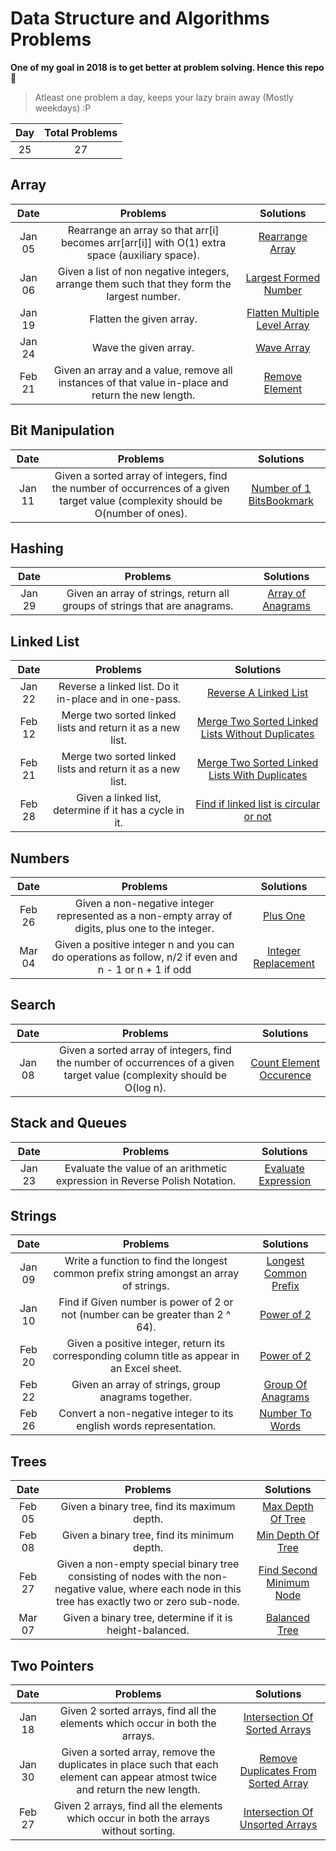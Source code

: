 # Data Structure and Algorithms Problems

**One of my goal in 2018 is to get better at problem solving. Hence this repo** 🤨

> Atleast one problem a day, keeps your lazy brain away (Mostly weekdays) :P

| Day    | Total Problems  |
| :----: | :-------------: |
|  25    |      27         |


## Array

| Date | Problems |     Solutions     |
| :------------: | :------------: | :----------: |
|Jan 05 | Rearrange an array so that arr[i] becomes arr[arr[i]] with O(1) extra space (auxiliary space).| [Rearrange Array](Array/1.rearrange_array.js)|
|Jan 06 | Given a list of non negative integers, arrange them such that they form the largest number.| [Largest Formed Number](Array/2.largest_number.js)|
|Jan 19 | Flatten the given array.| [Flatten Multiple Level Array](Array/3.flatten_array.js)|
|Jan 24 | Wave the given array.| [Wave Array](Array/4.wave_array.js)|
|Feb 21 | Given an array and a value, remove all instances of that value in-place and return the new length.| [Remove Element](Array/5.remove_element.js)|

## Bit Manipulation

| Date | Problems |     Solutions     |
| :------------: | :------------: | :----------: |
|Jan 11 | Given a sorted array of integers, find the number of occurrences of a given target value (complexity should be O(number of ones). | [Number of 1 BitsBookmark](Bit%20Manipulation/1.number_of_1_bits.js)|

## Hashing

| Date | Problems |     Solutions     |
| :------------: | :------------: | :----------: |
|Jan 29 | Given an array of strings, return all groups of strings that are anagrams.| [Array of Anagrams](Hashing/1.array_of_anagrams.js)|

## Linked List

| Date | Problems |     Solutions     |
| :------------: | :------------: | :----------: |
|Jan 22 | Reverse a linked list. Do it in-place and in one-pass. | [Reverse A Linked List](Linked%20List/1.reverse_a_linked_list.js)|
|Feb 12 | Merge two sorted linked lists and return it as a new list. | [Merge Two Sorted Linked Lists Without Duplicates](Linked%20List/2.merge_two_linked_list_without_duplicates.js)|
|Feb 21 | Merge two sorted linked lists and return it as a new list. | [Merge Two Sorted Linked Lists With Duplicates](Linked%20List/3.merge_two_linked_list_with_duplicates.js)|
|Feb 28 | Given a linked list, determine if it has a cycle in it. | [Find if linked list is circular or not](Linked%20List/4.find_circular_linked_list.js)|

## Numbers

| Date | Problems |     Solutions     |
| :------------: | :------------: | :----------: |
|Feb 26 | Given a non-negative integer represented as a non-empty array of digits, plus one to the integer. | [Plus One](Numbers/1.plus_one.js)|
|Mar 04 | Given a positive integer n and you can do operations as follow, n/2 if even and n - 1 or n + 1 if odd  | [Integer Replacement](Numbers/2.integer_replacement.js)|

## Search

| Date | Problems |     Solutions     |
| :------------: | :------------: | :----------: |
|Jan 08 | Given a sorted array of integers, find the number of occurrences of a given target value (complexity should be O(log n). | [Count Element Occurence](Search/1.count_element_occurence.js)|

## Stack and Queues

| Date | Problems |     Solutions     |
| :------------: | :------------: | :----------: |
|Jan 23 | Evaluate the value of an arithmetic expression in Reverse Polish Notation. | [Evaluate Expression](Stack%20And%20Queues/1.evaluate_expression.js)|

## Strings

| Date | Problems |     Solutions     |
| :------------: | :------------: | :----------: |
|Jan 09 | Write a function to find the longest common prefix string amongst an array of strings. | [Longest Common Prefix](Strings/1.longest_common_prefix.js)|
|Jan 10 | Find if Given number is power of 2 or not (number can be greater than 2 ^ 64). | [Power of 2](Strings/2.power_of_2.js)|
|Feb 20 | Given a positive integer, return its corresponding column title as appear in an Excel sheet. | [Power of 2](Strings/3.excel_sheet_column_title.js)|
|Feb 22 | Given an array of strings, group anagrams together. | [Group Of Anagrams](Strings/4.group_of_anagrams.js)|
|Feb 26 | Convert a non-negative integer to its english words representation. | [Number To Words](Strings/5.number_to_words.js)|

## Trees

| Date | Problems |     Solutions     |
| :------------: | :------------: | :----------: |
|Feb 05 | Given a binary tree, find its maximum depth. | [Max Depth Of Tree](Trees/1.max_depth_of_tree.js)|
|Feb 08 | Given a binary tree, find its minimum depth. | [Min Depth Of Tree](Trees/2.min_depth_of_tree.js)|
|Feb 27 | Given a non-empty special binary tree consisting of nodes with the non-negative value, where each node in this tree has exactly two or zero sub-node. | [Find Second Minimum Node](Trees/3.find_second_minimum_node.js)|
|Mar 07 | Given a binary tree, determine if it is height-balanced. | [Balanced Tree](Trees/4.is_balanced_tree.js)|


## Two Pointers

| Date | Problems |     Solutions     |
| :------------: | :------------: | :----------: |
|Jan 18 | Given 2 sorted arrays, find all the elements which occur in both the arrays. | [Intersection Of Sorted Arrays](Two%20Pointers/1.intersection_of_sorted_arrays.js)|
|Jan 30 | Given a sorted array, remove the duplicates in place such that each element can appear atmost twice and return the new length. | [Remove Duplicates From Sorted Array](Two%20Pointers/2.remove_duplicate_from_array-2.js)|
|Feb 27 | Given 2 arrays, find all the elements which occur in both the arrays without sorting. | [Intersection Of Unsorted Arrays](Two%20Pointers/3.intersection_of_unsorted_arrays.js)|
